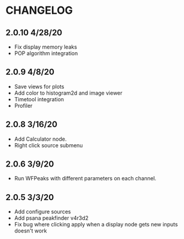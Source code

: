 # CHANGELOG

## 2.0.10 4/28/20
* Fix display memory leaks
* POP algorithm integration

## 2.0.9 4/8/20
* Save views for plots
* Add color to histogram2d and image viewer
* Timetool integration
* Profiler

## 2.0.8 3/16/20
* Add Calculator node.
* Right click source submenu

## 2.0.6 3/9/20
* Run WFPeaks with different parameters on each channel.

## 2.0.5 3/3/20
* Add configure sources
* Add psana peakfinder v4r3d2
* Fix bug where clicking apply when a display node gets new inputs doesn't work
